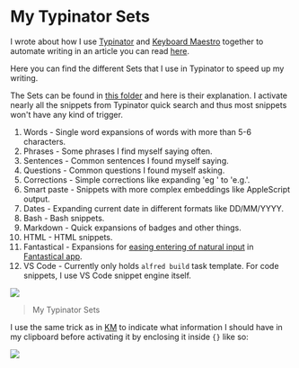# My Typinator Sets

I wrote about how I use [Typinator](https://wiki.nikitavoloboev.xyz/macOS/apps/typinator) and [Keyboard Maestro](https://wiki.nikitavoloboev.xyz/macOS/apps/keyboard-maestro/keyboard-maestro) together to automate writing in an article you can read [here](https://medium.com/@nikitavoloboev/write-once-never-write-again-c2fa1f6c4e8).

Here you can find the different Sets that I use in Typinator to speed up my writing.

The Sets can be found in [this folder](./sets) and here is their explanation. I activate nearly all the snippets from Typinator quick search and thus most snippets won't have any kind of trigger.

1. Words - Single word expansions of words with more than 5-6 characters.
2. Phrases - Some phrases I find myself saying often.
3. Sentences - Common sentences I found myself saying.
4. Questions - Common questions I found myself asking.
5. Corrections - Simple corrections like expanding 'eg ' to 'e.g.'.
6. Smart paste - Snippets with more complex embeddings like AppleScript output.
7. Dates - Expanding current date in different formats like DD/MM/YYYY.
8. Bash - Bash snippets.
9. Markdown - Quick expansions of badges and other things.
10. HTML - HTML snippets.
11. Fantastical - Expansions for [easing entering of natural input](https://medium.com/@nikitavoloboev/fantastical-natural-input-text-expansions-3ea8cf7ccac3#.pv5937ncr) in [Fantastical app](https://wiki.nikitavoloboev.xyz/macOS/apps/fantastical).
12. VS Code - Currently only holds `alfred build` task template. For code snippets, I use VS Code snippet engine itself.

![](https://i.imgur.com/YYHTdnP.png)

> My Typinator Sets

I use the same trick as in [KM](https://wiki.nikitavoloboev.xyz/macOS/apps/keyboard-maestro/km-macros) to indicate what information I should have in my clipboard before activating it by enclosing it inside `{}` like so:

![](https://i.imgur.com/CKyQ8gR.png)
